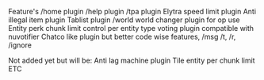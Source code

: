 Feature's
/home plugin
/help plugin
/tpa plugin
Elytra speed limit plugin
Anti illegal item plugin
Tablist plugin
/world world changer plugin for op use
Entity perk chunk limit control per entity type
voting plugin compatible with nuvotifier
Chatco like plugin but better code wise features, /msg /t, /r, /ignore

Not added yet but will be: 
Anti lag machine plugin
Tile entity per chunk limit
ETC
